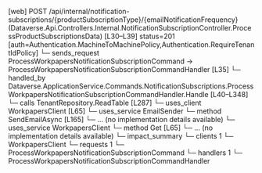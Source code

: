 [web] POST /api/internal/notification-subscriptions/{productSubscriptionType}/{emailNotificationFrequency}  (Dataverse.Api.Controllers.Internal.NotificationSubscriptionController.ProcessProductSubscriptionsData)  [L30–L39] status=201 [auth=Authentication.MachineToMachinePolicy,Authentication.RequireTenantIdPolicy]
  └─ sends_request ProcessWorkpapersNotificationSubscriptionCommand -> ProcessWorkpapersNotificationSubscriptionCommandHandler [L35]
    └─ handled_by Dataverse.ApplicationService.Commands.NotificationSubscriptions.ProcessWorkpapersNotificationSubscriptionCommandHandler.Handle [L40–L348]
      └─ calls TenantRepository.ReadTable [L287]
      └─ uses_client WorkpapersClient [L65]
      └─ uses_service EmailSender
        └─ method SendEmailAsync [L165]
          └─ ... (no implementation details available)
      └─ uses_service WorkpapersClient
        └─ method Get [L65]
          └─ ... (no implementation details available)
  └─ impact_summary
    └─ clients 1
      └─ WorkpapersClient
    └─ requests 1
      └─ ProcessWorkpapersNotificationSubscriptionCommand
    └─ handlers 1
      └─ ProcessWorkpapersNotificationSubscriptionCommandHandler


